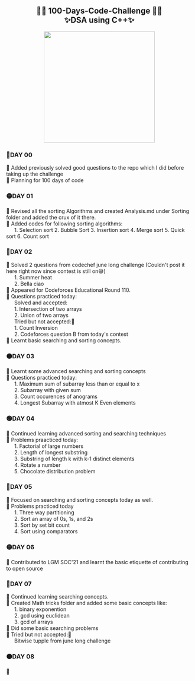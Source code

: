 <h2 align="center"> 🤩🚀 100-Days-Code-Challenge 🚀🤩 </br> ✨DSA using C++✨ </h2>
<p align="center">
<img align="center" src="https://github.com/Iamtripathisatyam/iamtripathisatyam/blob/master/Content/manufacturetocat.png" width="300"/>
</p>
<h3>🔴DAY 00</h3> 
🚀 Added previously solved good questions to the repo which I did before taking up the challenge </br>
🚀 Planning for 100 days of code </br>
<h3>🟡DAY 01</h3> 
🚀 Revised all the sorting Algorithms and created Analysis.md under Sorting folder and added the crux of it there.</br>
🚀 Added codes for following sorting algorithms:</br>
   &ensp; &ensp; 1. Selection sort 2. Bubble Sort 3. Insertion sort 4. Merge sort 5. Quick sort 6. Count sort </br>
<h3>🔵DAY 02</h3>
🚀 Solved 2 questions from codechef june long challenge (Couldn't post it here right now since contest is still on😅)</br>
&ensp; &ensp; 1. Summer heat <br>
&ensp; &ensp; 2. Bella ciao <br>
🚀 Appeared for Codeforces Educational Round 110. <br>
🚀 Questions practiced today:<br>
 &ensp; &ensp; Solved and accepted:<br>
 &ensp; &ensp; 1. Intersection of two arrays <br>
 &ensp; &ensp; 2. Union of two arrays <br>
 &ensp; &ensp; Tried but not accepted:🙁  <br>
 &ensp; &ensp; 1. Count Inversion<br>
 &ensp; &ensp; 2. Codeforces question B from today's contest<br>
🚀 Learnt basic searching and sorting concepts.<br>
<h3>🟠DAY 03</h3>
🚀 Learnt some advanced searching and sorting concepts <br>
🚀 Questions practiced today:<br>
&ensp; &ensp; 1. Maximum sum of subarray less than or equal to x <br>
&ensp; &ensp; 2. Subarray with given sum <br>
&ensp; &ensp; 3. Count occurences of anograms <br>
&ensp; &ensp; 4. Longest Subarray with atmost K Even elements <br>
<h3>🟢DAY 04</h3>
🚀 Continued learning advanced sorting and searching techniques <br>
🚀 Problems praacticed today: <br>
&ensp; &ensp; 1. Factorial of large numbers <br>
&ensp; &ensp; 2. Length of longest substring <br>
&ensp; &ensp; 3. Substring of length k with k-1 distinct elements <br>
&ensp; &ensp; 4. Rotate a number <br>
&ensp; &ensp; 5. Chocolate distribution problem <br>
<h3>🔴DAY 05</h3>
🚀 Focused on searching and sorting concepts today as well. <br>
🚀 Problems practiced today <br>
&ensp; &ensp; 1. Three way partitioning <br>
&ensp; &ensp; 2. Sort an array of 0s, 1s, and 2s <br>
&ensp; &ensp; 3. Sort by set bit count <br>
&ensp; &ensp; 4. Sort using comparators <br>
<h3>🟡DAY 06</h3> 
🚀 Contributed to LGM SOC'21 and learnt the basic etiquette of contributing to open source <br>
<h3>🔵DAY 07</h3>
🚀 Continued learning searching concepts. <br>
🚀 Created Math tricks folder and added some basic concepts like: <br>
&ensp; &ensp; 1. binary exponention <br>
&ensp; &ensp; 2. gcd using euclidean <br>
&ensp; &ensp; 3. gcd of arrays <br>
🚀 Did some basic searching problems <br>
🚀 Tried but not accepted:🙁  <br>
&ensp; &ensp; Bitwise tupple from june long challenge <br>
<h3>🟠DAY 08</h3>
🚀
